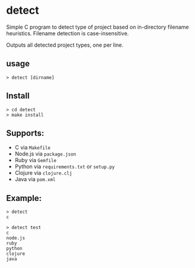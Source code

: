 # detect

Simple C program to detect type of project based on in-directory filename heuristics.
Filename detection is case-insensitive.

Outputs all detected project types, one per line.

## usage

    > detect [dirname]

## Install

    > cd detect
    > make install

## Supports:

- C via `Makefile`
- Node.js via `package.json`
- Ruby via `Gemfile`
- Python via `requirements.txt` or `setup.py`
- Clojure via `clojure.clj`
- Java via `pom.xml`


## Example:

    > detect
    c

    > detect test
    c
    node.js
    ruby
    python
    clojure
    java
